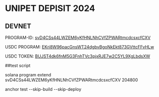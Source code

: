 # UNIPET DEPISIT 2024

## DEVNET

PROGRAM-ID: [svD4CSs44LWZEM6yKfHNLNhCVfZPWARtmcdcsxcfCXV](https://explorer.solana.com/address/svD4CSs44LWZEM6yKfHNLNhCVfZPWARtmcdcsxcfCXV?cluster=devnet)


USDC PROGRAM: [EKri8W96pacGnsWT24dgbvBgoNkEkt873GVttcFFvHLw](https://explorer.solana.com/address/EKri8W96pacGnsWT24dgbvBgoNkEkt873GVttcFFvHLw?cluster=devnet)

USDC TOKEN: [BUJST4dk6fnM5G3FnhTVc3pjxRJE7w2C5YL9XgLbdsXW](https://explorer.solana.com/address/BUJST4dk6fnM5G3FnhTVc3pjxRJE7w2C5YL9XgLbdsXW?cluster=devnet)




##test script

 solana program extend svD4CSs44LWZEM6yKfHNLNhCVfZPWARtmcdcsxcfCXV 204800



anchor test --skip-build --skip-deploy
